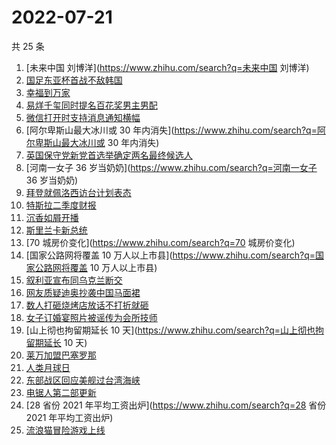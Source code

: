 # 2022-07-21

共 25 条

<!-- BEGIN -->
<!-- 最后更新时间 Thu Jul 21 2022 19:09:09 GMT+0800 (China Standard Time) -->

1. [未来中国 刘博洋](https://www.zhihu.com/search?q=未来中国 刘博洋)
1. [国足东亚杯首战不敌韩国](https://www.zhihu.com/search?q=国足东亚杯首战不敌韩国)
1. [幸福到万家](https://www.zhihu.com/search?q=幸福到万家)
1. [易烊千玺同时提名百花奖男主男配](https://www.zhihu.com/search?q=易烊千玺同时提名百花奖男主男配)
1. [微信打开时支持消息通知横幅](https://www.zhihu.com/search?q=微信打开时支持消息通知横幅)
1. [阿尔卑斯山最大冰川或 30 年内消失](https://www.zhihu.com/search?q=阿尔卑斯山最大冰川或 30 年内消失)
1. [英国保守党新党首选举确定两名最终候选人](https://www.zhihu.com/search?q=英国保守党新党首选举确定两名最终候选人)
1. [河南一女子 36 岁当奶奶](https://www.zhihu.com/search?q=河南一女子 36 岁当奶奶)
1. [拜登就佩洛西访台计划表态](https://www.zhihu.com/search?q=拜登就佩洛西访台计划表态)
1. [特斯拉二季度财报](https://www.zhihu.com/search?q=特斯拉二季度财报)
1. [沉香如屑开播](https://www.zhihu.com/search?q=沉香如屑开播)
1. [斯里兰卡新总统](https://www.zhihu.com/search?q=斯里兰卡新总统)
1. [70 城房价变化](https://www.zhihu.com/search?q=70 城房价变化)
1. [国家公路网将覆盖 10 万人以上市县](https://www.zhihu.com/search?q=国家公路网将覆盖 10 万人以上市县)
1. [叙利亚宣布同乌克兰断交](https://www.zhihu.com/search?q=叙利亚宣布同乌克兰断交)
1. [网友质疑迪奥抄袭中国马面裙](https://www.zhihu.com/search?q=网友质疑迪奥抄袭中国马面裙)
1. [数人打砸烧烤店放话不打折就砸](https://www.zhihu.com/search?q=数人打砸烧烤店放话不打折就砸)
1. [女子订婚宴照片被谣传为会所技师](https://www.zhihu.com/search?q=女子订婚宴照片被谣传为会所技师)
1. [山上彻也拘留期延长 10 天](https://www.zhihu.com/search?q=山上彻也拘留期延长 10 天)
1. [莱万加盟巴塞罗那](https://www.zhihu.com/search?q=莱万加盟巴塞罗那)
1. [人类月球日](https://www.zhihu.com/search?q=人类月球日)
1. [东部战区回应美舰过台湾海峡](https://www.zhihu.com/search?q=东部战区回应美舰过台湾海峡)
1. [电锯人第二部更新](https://www.zhihu.com/search?q=电锯人第二部更新)
1. [28 省份 2021 年平均工资出炉](https://www.zhihu.com/search?q=28 省份 2021 年平均工资出炉)
1. [流浪猫冒险游戏上线](https://www.zhihu.com/search?q=流浪猫冒险游戏上线)

<!-- END -->
